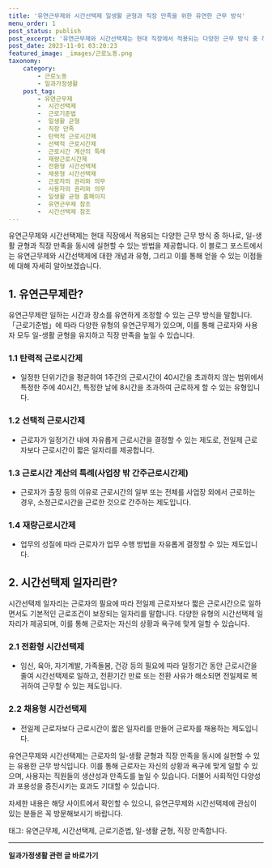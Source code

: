 ```yaml
---
title: '유연근무제와 시간선택제 일생활 균형과 직장 만족을 위한 유연한 근무 방식'
menu_order: 1
post_status: publish
post_excerpt: '유연근무제와 시간선택제는 현대 직장에서 적용되는 다양한 근무 방식 중 하나로, 일 생활 균형과 직장 만족을 동시에 실현할 수 있는 방법을 제공합니다. 이 블로그 포스트에서는 유연근무제와 시간선택제에 대한 개념과 유형, 그리고 이를 통해 얻을 수 있는 이점들에 대해 자세히 알아보겠습니다.'
post_date: 2023-11-01 03:20:23
featured_image: _images/근로노동.png
taxonomy:
    category:
        - 근로노동
        - 일과가정생활
    post_tag:
        - 유연근무제
        -  시간선택제
        -  근로기준법
        -  일생활 균형
        -  직장 만족
        -  탄력적 근로시간제
        -  선택적 근로시간제
        -  근로시간 계산의 특례
        -  재량근로시간제
        -  전환형 시간선택제
        -  채용형 시간선택제
        -  근로자의 권리와 의무
        -  사용자의 권리와 의무
        -  일생활 균형 홈페이지
        -  유연근무제 참조
        -  시간선택제 참조
---
```



유연근무제와 시간선택제는 현대 직장에서 적용되는 다양한 근무 방식 중 하나로, 일-생활 균형과 직장 만족을 동시에 실현할 수 있는 방법을 제공합니다. 이 블로그 포스트에서는 유연근무제와 시간선택제에 대한 개념과 유형, 그리고 이를 통해 얻을 수 있는 이점들에 대해 자세히 알아보겠습니다.

## 1. 유연근무제란?
유연근무제란 일하는 시간과 장소를 유연하게 조정할 수 있는 근무 방식을 말합니다. 「근로기준법」에 따라 다양한 유형의 유연근무제가 있으며, 이를 통해 근로자와 사용자 모두 일-생활 균형을 유지하고 직장 만족을 높일 수 있습니다.

### 1.1 탄력적 근로시간제
- 일정한 단위기간을 평균하여 1주간의 근로시간이 40시간을 초과하지 않는 범위에서 특정한 주에 40시간, 특정한 날에 8시간을 초과하여 근로하게 할 수 있는 유형입니다.

### 1.2 선택적 근로시간제
- 근로자가 일정기간 내에 자유롭게 근로시간을 결정할 수 있는 제도로, 전일제 근로자보다 근로시간이 짧은 일자리를 제공합니다.

### 1.3 근로시간 계산의 특례(사업장 밖 간주근로시간제)
- 근로자가 출장 등의 이유로 근로시간의 일부 또는 전체를 사업장 외에서 근로하는 경우, 소정근로시간을 근로한 것으로 간주하는 제도입니다.

### 1.4 재량근로시간제
- 업무의 성질에 따라 근로자가 업무 수행 방법을 자유롭게 결정할 수 있는 제도입니다.

## 2. 시간선택제 일자리란?
시간선택제 일자리는 근로자의 필요에 따라 전일제 근로자보다 짧은 근로시간으로 일하면서도 기본적인 근로조건이 보장되는 일자리를 말합니다. 다양한 유형의 시간선택제 일자리가 제공되며, 이를 통해 근로자는 자신의 상황과 욕구에 맞게 일할 수 있습니다.

### 2.1 전환형 시간선택제
- 임신, 육아, 자기계발, 가족돌봄, 건강 등의 필요에 따라 일정기간 동안 근로시간을 줄여 시간선택제로 일하고, 전환기간 만료 또는 전환 사유가 해소되면 전일제로 복귀하여 근무할 수 있는 제도입니다.

### 2.2 채용형 시간선택제
- 전일제 근로자보다 근로시간이 짧은 일자리를 만들어 근로자를 채용하는 제도입니다.

유연근무제와 시간선택제는 근로자의 일-생활 균형과 직장 만족을 동시에 실현할 수 있는 유용한 근무 방식입니다. 이를 통해 근로자는 자신의 상황과 욕구에 맞게 일할 수 있으며, 사용자는 직원들의 생산성과 만족도를 높일 수 있습니다. 더불어 사회적인 다양성과 포용성을 증진시키는 효과도 기대할 수 있습니다.

자세한 내용은 해당 사이트에서 확인할 수 있으니, 유연근무제와 시간선택제에 관심이 있는 분들은 꼭 방문해보시기 바랍니다.

태그: 유연근무제, 시간선택제, 근로기준법, 일-생활 균형, 직장 만족합니다.
<!-- wp:separator -->
<hr class="wp-block-separator has-alpha-channel-opacity"/>
<!-- /wp:separator -->

<!-- wp:group {"backgroundColor":"base","layout":{"type":"constrained"}} -->
<div class="wp-block-group has-base-background-color has-background"><!-- wp:paragraph {"align":"center","fontSize":"medium"} -->
<p class="has-text-align-center has-large-font-size"><strong>일과가정생활 관련 글 바로가기</strong></p>
<!-- /wp:paragraph -->


<!-- wp:latest-posts
{"categories":[{"id":10918,"count":19,"description":"","link":"https://uknowlaw.com/category/%ec%9d%bc%ea%b3%bc%ea%b0%80%ec%a0%95%ec%83%9d%ed%99%9c/","name":"일과가정생활","slug":"일과가정생활","taxonomy":"category","parent":0,"meta":[],"_links":{"self":[{"href":"https://uknowlaw.com/wp-json/wp/v2/categories/10918"}],"collection":[{"href":"https://uknowlaw.com/wp-json/wp/v2/categories"}],"about":[{"href":"https://uknowlaw.com/wp-json/wp/v2/taxonomies/category"}],"wp:post_type":[{"href":"https://uknowlaw.com/wp-json/wp/v2/posts?categories=10918"}],"curies":[{"name":"wp","href":"https://api.w.org/{rel}","templated":true}]}}],"postsToShow":100,"excerptLength":28,"postLayout":"grid","columns":2,"featuredImageAlign":"left","featuredImageSizeSlug":"large","fontSize":"medium"} /--></div>
<!-- /wp:group -->
